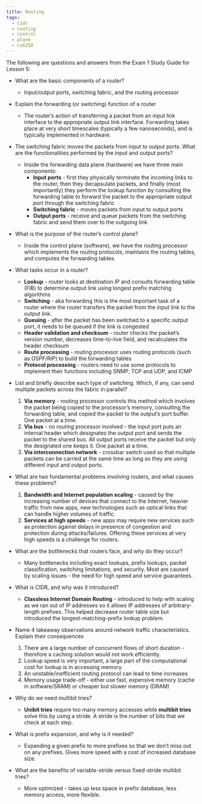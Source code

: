 ```yaml
---
title: Routing
tags:
  - cidr
  - routing
  - control
  - plane
  - cs6250
---
```


The following are questions and answers from the Exam 1 Study Guide for Lesson
5:

- What are the basic components of a router?

  - Input/output ports, switching fabric, and the routing processor

- Explain the forwarding (or switching) function of a router

  - The router’s action of transferring a packet from an input link interface to
    the appropriate output link interface. Forwarding takes place at very short
    timescales (typically a few nanoseconds), and is typically implemented in
    hardware.

- The switching fabric moves the packets from input to output ports. What are
  the functionalities performed by the input and output ports?

  - Inside the forwarding data plane (hardware) we have three main components:
    - **Input ports** - first they physically terminate the incoming links to
      the router, then they decapsulate packets, and finally (most importantly)
      they perform the lookup function by consulting the forwarding table to
      forward the packet to the appropriate output port through the switching
      fabric
    - **Switching fabric** - moves packets from input to output ports
    - **Output ports** - receive and queue packets from the switching fabric and
      send them over to the outgoing link

- What is the purpose of the router’s control plane?

  - Inside the control plane (software), we have the routing processor which
    implements the routing protocols, maintains the routing tables, and computes
    the forwarding tables.

- What tasks occur in a router?

  - **Lookup** - router looks at destination IP and consults forwarding table
    (FIB) to determine output link using longest prefix matching algorithms
  - **Switching** - aka forwarding this is the most important task of a router
    where the router transfers the packet from the input link to the output
    link.
  - **Queuing** - after the packet has been switched to a specific output port,
    it needs to be queued if the link is congested
  - **Header validation and checksum** - router checks the packet’s version
    number, decreases time-to-live field, and recalculates the header checksum
  - **Route processing** - routing processor uses routing protocols (such as
    OSPF/RIP) to build the forwarding tables
  - **Protocol processing** - routers need to use some protocols to implement
    their functions including SNMP, TCP and UDP, and ICMP

- List and briefly describe each type of switching. Which, if any, can send
  multiple packets across the fabric in parallel?

  1. **Via memory** - routing processor controls this method which involves the
     packet being copied to the processor’s memory, consulting the forwarding
     table, and copied the packet to the output’s port buffer. One packet at a
     time.
  2. **Via bus** - no routing processor involved - the input port puts an
     internal header which designates the output port and sends the packet to
     the shared bus. All output ports receive the packet but only the designated
     one keeps it. One packet at a time.
  3. **Via interconnection network** - crossbar switch used so that multiple
     packets can be carried at the same time as long as they are using different
     input and output ports.

- What are two fundamental problems involving routers, and what causes these
  problems?

  1. **Bandwidth and Internet population scaling** - caused by the increasing
     number of devices that connect to the Internet, heavier traffic from new
     apps, new technologies such as optical links that can handle higher volumes
     of traffic.
  2. **Services at high speeds** - new apps may require new services such as
     protection against delays in presence of congestion and protection during
     attacks/failures. Offering these services at very high speeds is a
     challenge for routers.

- What are the bottlenecks that routers face, and why do they occur?

  - Many bottlenecks including exact lookups, prefix lookups, packet
    classification, switching limitations, and security. Most are caused by
    scaling issues - the need for high speed and service guarantees.

- What is CIDR, and why was it introduced?

  - **Classless Internet Domain Routing** - introduced to help with scaling as
    we ran out of IP addresses so it allows IP addresses of arbitrary-length
    prefixes. This helped decrease router table size but introduced the
    longest-matching-prefix lookup problem.

- Name 4 takeaway observations around network traffic characteristics. Explain
  their consequences

  1. There are a large number of concurrent flows of short duration - therefore
     a caching solution would not work efficiently.
  2. Lookup speed is very important, a large part of the computational cost for
     lookup is in accessing memory.
  3. An unstable/inefficient routing protocol can lead to time increases
  4. Memory usage trade-off - either use fast, expensive memory (cache in
     software/SRAM) or cheaper but slower memory (DRAM)

- Why do we need multibit tries?

  - **Unibit tries** require too many memory accesses while **multibit tries**
    solve this by using a stride. A stride is the number of bits that we check
    at each step.

- What is prefix expansion, and why is it needed?

  - Expanding a given prefix to more prefixes so that we don’t miss out on any
    prefixes. Gives more speed with a cost of increased database size.

- What are the benefits of variable-stride versus fixed-stride multibit tries?

  - More optimized - takes up less space in prefix database, less memory access,
    more flexible.
